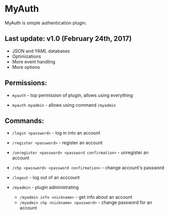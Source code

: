 # MyAuth
MyAuth is simple authentication plugin.

## Last update: v1.0 (February 24th, 2017)
* JSON and YAML databases
* Optimizations
* More event handling
* More options

## Permissions:
- `myauth` - top permission of plugin, allows using everything

- `myauth.myadmin` - allows using command `/myadmin`
 
## Commands: 
- `/login <password>` - log in into an account
- `/register <password>` - register an account

- `/unregister <password> <password confirmation>` - unregister an account
- `/chp <password> <password confirmation>` - change account's password
- `/logout` - log out of an acccount

- `/myadmin` - plugin administrating

  - `/myadmin info <nickname>` - get info about an account
  - `/myadmin chp <nickname> <password>` - change password for an account